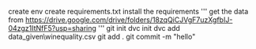 create env
create requirements.txt
install the requirements
'''
get the data from
https://drive.google.com/drive/folders/18zqQiCJVgF7uzXgfbIJ-04zgz1ItNfF5?usp=sharing
'''
git init
dvc init
dvc add data_given\winequality.csv
git add .
git commit -m "hello"
